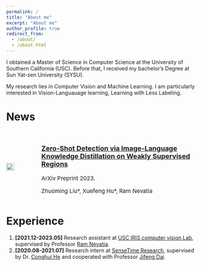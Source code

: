 ```yaml
---
permalink: /
title: "About me"
excerpt: "About me"
author_profile: true
redirect_from: 
  - /about/
  - /about.html
---
```


<!---I am an incoming Ph.D. student at the University of Wisconsin-Madison. Previously, -->
<!-- I obtained a Master of Science in Computer Science at the University of Southern California (USC). Before that, I received my bachelor’s Degree at Sun Yat-sen University (SYSU).

My research lies in Computer Vision and Machine Learning. I am particularly interested in Vision-Languauage learning, Learning with Less Labeling.   -->

<p>I obtained a Master of Science in Computer Science at the University of Southern California (USC). Before that, I received my bachelor’s Degree at Sun Yat-sen University (SYSU).</p>
<p style="margin-bottom: 1em;">My research lies in Computer Vision and Machine Learning. I am particularly interested in Vision-Languauage learning, Learning with Less Labeling. </p>

<!-- <h1 style="margin-bottom: 0.2em;">News</h1>
<div style="display: flex; flex-direction: row; align-items: center;">
  <img src="https://dragonlzm.github.io/zhuomingliu.github.io/images/EZSD.png" style="width: 30%; margin-right: 20px;">
  <div>
    <h2><a href="https://arxiv.org/abs/2303.12145" style="font-size: 18px;">Zero-Shot Detection via Image-Language Knowledge Distillation on Weakly Supervised Regions</a></h2>
    <p style="margin-bottom: 0.2em; font-size: 15px;">ArXiv Preprint 2023.</p>
    <p style="font-size: 15px;">Zhuoming Liu*, Xuefeng Hu*, Ram Nevatia</p>
  </div>
</div> -->

<!--  -->
<h1 style="margin-bottom: 1em;">News</h1>
<div style="display: flex; flex-direction: row; align-items: center;"> 
    <img src="https://dragonlzm.github.io/zhuomingliu.github.io/images/EZSD.png" style="width: 30%; margin-right: 20px;" />
    <div>
        <h2><a href="https://arxiv.org/abs/2303.12145" style="font-size: 18px;">Zero-Shot Detection via Image-Language Knowledge Distillation on Weakly Supervised Regions</a>
        </h2>
        <p style="margin-bottom: 0.2em; font-size: 15px;">ArXiv Preprint 2023.</p>
        <p style="font-size: 15px;">Zhuoming Liu*, Xuefeng Hu*, Ram Nevatia</p>
    </div>
</div>



<!-- Experience
======
1. **[2021.12-2023.05]** Research assistant at [USC IRIS computer vision Lab](https://sites.usc.edu/iris-cvlab/), supervised by Professor [Ram Nevatia](https://sites.usc.edu/iris-cvlab/professor-ram-nevatia/). 
1. **[2020.08-2021.07]** Research intern at [SenseTime Research](https://www.sensetime.com/en), supervised by Dr. [Conghui He](https://scholar.google.com/citations?user=PopTv7kAAAAJ&hl=en) and cooperated with Professor [Jifeng Dai](https://jifengdai.org/) -->


<h1 id="experience">Experience</h1>
<ol>
    <li>
        <strong>[2021.12-2023.05]</strong> Research assistant at 
        <a href="https://sites.usc.edu/iris-cvlab/">USC IRIS computer vision Lab</a>, supervised by Professor 
        <a href="https://sites.usc.edu/iris-cvlab/professor-ram-nevatia/">Ram Nevatia</a>.
    </li>
    <li><strong>[2020.08-2021.07]</strong> Research intern at 
        <a href="https://www.sensetime.com/en">SenseTime Research</a>, supervised by Dr. 
        <a href="https://scholar.google.com/citations?user=PopTv7kAAAAJ&amp;hl=en">Conghui He</a> and cooperated with Professor 
        <a href="https://jifengdai.org/">Jifeng Dai</a>
    </li>
</ol>
